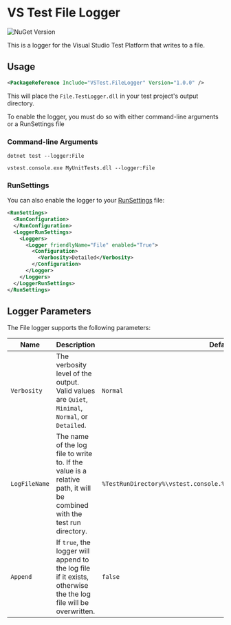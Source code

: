 ﻿# VS Test File Logger
![NuGet Version](https://img.shields.io/nuget/v/File.TestLogger)

This is a logger for the Visual Studio Test Platform that writes to a file.

## Usage

```xml
<PackageReference Include="VSTest.FileLogger" Version="1.0.0" />
```

This will place the `File.TestLogger.dll` in your test project's output directory.

To enable the logger, you must do so with either command-line arguments or a RunSettings file

### Command-line Arguments

```
dotnet test --logger:File
```

```
vstest.console.exe MyUnitTests.dll --logger:File
```

### RunSettings
You can also enable the logger to your [RunSettings](https://learn.microsoft.com/visualstudio/test/configure-unit-tests-by-using-a-dot-runsettings-file) file:
```xml
<RunSettings>
  <RunConfiguration>
  </RunConfiguration>
  <LoggerRunSettings>
    <Loggers>
      <Logger friendlyName="File" enabled="True">
        <Configuration>
          <Verbosity>Detailed</Verbosity>
        </Configuration>
      </Logger>
    </Loggers>
  </LoggerRunSettings>
</RunSettings>
```

## Logger Parameters
The File logger supports the following parameters:

| Name | Description | Default |
| --- | --- | --- |
| `Verbosity` | The verbosity level of the output.  Valid values are `Quiet`, `Minimal`, `Normal`, or `Detailed`. | `Normal` |
| `LogFileName` | The name of the log file to write to.  If the value is a relative path, it will be combined with the test run directory. | `%TestRunDirectory%\vstest.console.%UserName%_%MachineName%_%Now%.log` |
| `Append` | If `true`, the logger will append to the log file if it exists, otherwise the the log file will be overwritten. | `false` |
